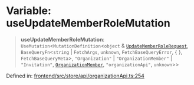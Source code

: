 # Variable: useUpdateMemberRoleMutation

> **useUpdateMemberRoleMutation**: `UseMutation`\<`MutationDefinition`\<`object` & [`UpdateMemberRoleRequest`](../type-aliases/UpdateMemberRoleRequest.md), `BaseQueryFn`\<`string` \| `FetchArgs`, `unknown`, `FetchBaseQueryError`, \{ \}, `FetchBaseQueryMeta`\>, `"Organization"` \| `"OrganizationMember"` \| `"Invitation"`, [`OrganizationMember`](../type-aliases/OrganizationMember.md), `"organizationApi"`, `unknown`\>\>

Defined in: [frontend/src/store/api/organizationApi.ts:254](https://github.com/lsendel/sass/blob/ca8b2b87627589617e0de57047e1f50d53e78078/frontend/src/store/api/organizationApi.ts#L254)
